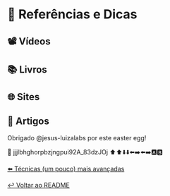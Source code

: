# 📑 Referências e Dicas

## 📽️ Vídeos

## 📚 Livros

## 🌐 Sites

## 📝 Artigos


Obrigado @jesus-luizalabs por este easter egg!

🥚 jjjlbhghorpbzjngpui92A_83dzJOj  ⬆️⬆️⬇️⬇️⬅️➡️⬅️➡️🅰️🅱️

[⬅️ Técnicas (um pouco) mais avançadas](avancadas.md)

[↩️ Voltar ao README ](README.md)